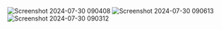 ![Screenshot 2024-07-30 090408](https://github.com/user-attachments/assets/7f4afaaa-1962-42fe-985d-2636fa07fc35)
![Screenshot 2024-07-30 090613](https://github.com/user-attachments/assets/9a7f030d-7795-488d-a4b5-e3cf08482df7)
![Screenshot 2024-07-30 090312](https://github.com/user-attachments/assets/6f02c8bd-ec63-4491-90f5-3b2fbddb0222)
